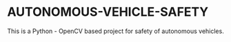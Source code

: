 # AUTONOMOUS-VEHICLE-SAFETY
This is a Python - OpenCV based project for safety of autonomous vehicles.  
